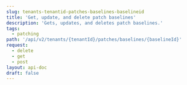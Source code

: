 ```yaml
---
slug: tenants-tenantid-patches-baselines-baselineid
title: 'Get, update, and delete patch baselines'
description: 'Gets, updates, and deletes patch baselines.'
tags:
  - patching
path: '/api/v2/tenants/{tenantId}/patches/baselines/{baselineId}'
request:
  - delete
  - get
  - post
layout: api-doc
draft: false
---
```


